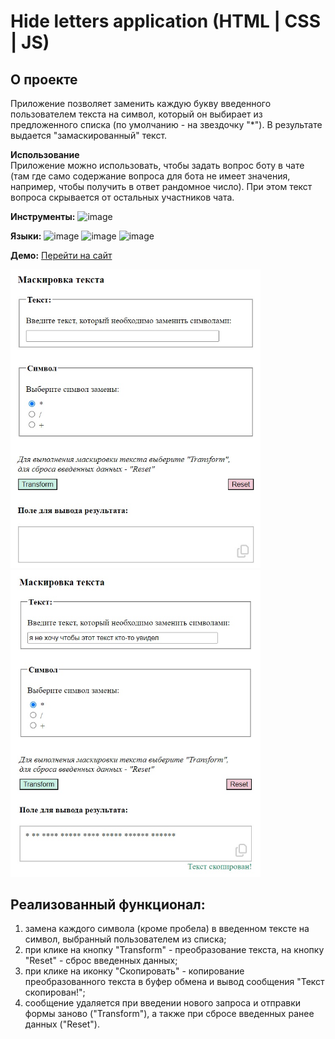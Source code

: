 # Hide letters application (HTML | CSS | JS)

## О проекте
Приложение позволяет заменить каждую букву введенного пользователем текста на символ, который он выбирает из предложенного списка (по умолчанию - на звездочку "*"). В результате выдается "замаскированный" текст.

**Использование**  
Приложение можно использовать, чтобы задать вопрос боту в чате (там где само содержание вопроса для бота не имеет значения, например, чтобы получить в ответ рандомное число). При этом текст вопроса скрывается от остальных участников чата. 

**Инструменты:** 
![image](https://img.shields.io/badge/VSCode-0078D4?style=for-the-badge&logo=visual%20studio%20code&logoColor=white "Visual Studio Code")

**Языки:** 
![image](https://img.shields.io/badge/HTML5-E34F26?style=for-the-badge&logo=html5&logoColor=white "HTML") 
![image](https://img.shields.io/badge/CSS3-1572B6?style=for-the-badge&logo=css3&logoColor=white "CSS") 
![image](https://img.shields.io/badge/JavaScript-323330?style=for-the-badge&logo=javascript&logoColor=F7DF1E "JS") 

**Демо:** [Перейти на сайт](https://the-all-spark.github.io/hide_letters_app/) 

<img src="./assets/app_screenshot_blank.jpg" width="400" alt="Скриншот приложения">
<img src="./assets/app_screenshot.jpg " width="400" alt="Скриншот приложения">

## Реализованный функционал:
1. замена каждого символа (кроме пробела) в введенном тексте на символ, выбранный пользователем из списка;
2. при клике на кнопку "Transform" - преобразование текста, на кнопку "Reset" - сброс введенных данных;
3. при клике на иконку "Скопировать" - копирование преобразованного текста в буфер обмена и вывод сообщения "Текст скопирован!";
4. сообщение удаляется при введении нового запроса и отправки формы заново ("Transform"), а также при сбросе введенных ранее данных ("Reset").